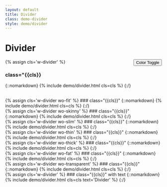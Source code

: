 ```yaml
---
layout: default
title: Divider
class: demo-divider
style: demo/divider
---
```


# Divider
<button id='w-divider-demo-color-toggle' class='w-button wo-primary' style="float:right">Color Toggle</button>

{% assign cls='w-divider' %}
### class="{{cls}}
{::nomarkdown}
{% include demo/divider.html cls=cls %}
{:/}

<br>
{% assign cls='w-divider wo-fit' %}
### class="{{cls}}"
{::nomarkdown}
{% include demo/divider.html cls=cls %}
{:/}

<br>
{% assign cls='w-divider wo-skinny' %}
### class="{{cls}}"
{::nomarkdown}
{% include demo/divider.html cls=cls %}
{:/}

<br>
{% assign cls='w-divider wo-slim' %}
### class="{{cls}}"
{::nomarkdown}
{% include demo/divider.html cls=cls %}
{:/}

<br>
{% assign cls='w-divider wo-thin' %}
### class="{{cls}}"
{::nomarkdown}
{% include demo/divider.html cls=cls %}
{:/}

<br>
{% assign cls='w-divider wo-thick' %}
### class="{{cls}}"
{::nomarkdown}
{% include demo/divider.html cls=cls %}
{:/}

<br>
{% assign cls='w-divider wo-fat' %}
### class="{{cls}}"
{::nomarkdown}
{% include demo/divider.html cls=cls %}
{:/}

<br>
{% assign cls='w-divider wo-transparent' %}
### class="{{cls}}"
{::nomarkdown}
{% include demo/divider.html cls=cls %}
{:/}

<br>
{% assign cls='w-divider' %}
### class="{{cls}}" with text
{::nomarkdown}
{% include demo/divider.html cls=cls text='Divider' %}
{:/}
